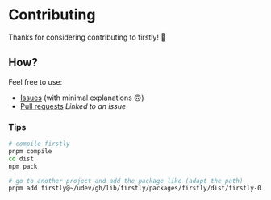 # Contributing

Thanks for considering contributing to firstly! 🎉

## How?

Feel free to use:

- [Issues](https://github.com/jycouet/firstly/issues) (with minimal explanations 🙃)
- [Pull requests](https://github.com/jycouet/firstly/pulls) _Linked to an issue_

### Tips

```bash
# compile firstly
pnpm compile
cd dist
npm pack

# go to another project and add the package like (adapt the path)
pnpm add firstly@~/udev/gh/lib/firstly/packages/firstly/dist/firstly-0.0.3.tgz -D
```
